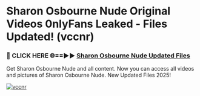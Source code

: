 # Sharon Osbourne Nude Original Videos 0nlyFans Leaked - Files Updated! (vccnr)

<h3>🔴 CLICK HERE 🌐==►► <a href="https://tinyurl.com/yrmya6cz" rel="nofollow">Sharon Osbourne Nude Updated Files</a></h3>

Get Sharon Osbourne Nude and all content. Now you can access all videos and pictures of Sharon Osbourne Nude. New Updated Files 2025!

[![vccnr](https://i.imgur.com/FMdXYCs.gif)](https://tinyurl.com/yrmya6cz)
